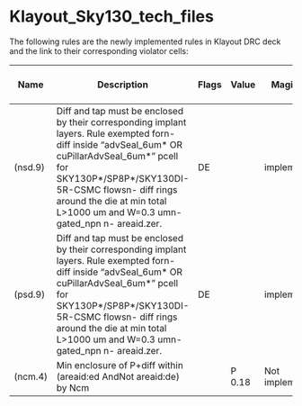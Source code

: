# Klayout_Sky130_tech_files

The following rules are the newly implemented rules in Klayout DRC deck and the link to their corresponding violator cells:



| Name          | Description                                   | Flags	| Value		|	Magic Rule	 | KLayout Rule	 | Link to violator cell	| Notes         | 
| ------------- | --------------------------------------------- | ------| --------| -------------| ------------- | -----------------------|---------------|   
| (nsd.9)	      | Diff and tap must be enclosed by their corresponding implant layers. Rule exempted forn- diff inside “advSeal_6um* OR cuPillarAdvSeal_6um*” pcell for SKY130P*/SP8P*/SKY130DI-5R-CSMC flowsn- diff rings around the die at min total L>1000 um and W=0.3 umn- gated_npn n- areaid.zer. |	DE		|	|	implemented	| implemented	|[Violator Cell](https://github.com/NouranAbdelaziz/Klayout_Sky130_tech_files/blob/main/DRC/Violator%20Cells/n_psdm_test.GDS)|	The rule was not tested for the exception|
(psd.9)       	| Diff and tap must be enclosed by their corresponding implant layers. Rule exempted forn- diff inside “advSeal_6um* OR cuPillarAdvSeal_6um*” pcell for SKY130P*/SP8P*/SKY130DI-5R-CSMC flowsn- diff rings around the die at min total L>1000 um and W=0.3 umn- gated_npn n- areaid.zer. |	DE		|	|	implemented	| implemented	|[Violator Cell](https://github.com/NouranAbdelaziz/Klayout_Sky130_tech_files/blob/main/DRC/Violator%20Cells/n_psdm_test.GDS)|	The rule was not tested for the exception|
(ncm.4)	        | Min enclosure of P+diff within (areaid:ed AndNot areaid:de) by Ncm |	|P	0.18 |	Not implementable	| implemented	|[Violator Cell](https://github.com/NouranAbdelaziz/Klayout_Sky130_tech_files/blob/main/DRC/Violator%20Cells/ncm_test.GDS) ||

